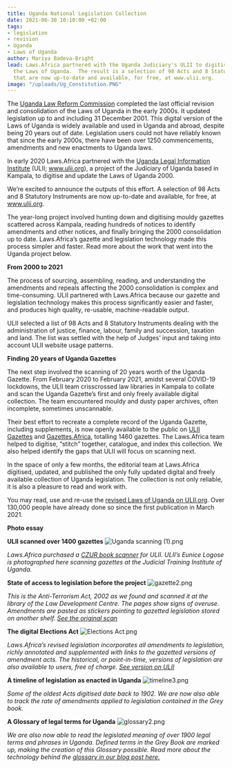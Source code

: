 ```yaml
---
title: Uganda National Legislation Collection
date: 2021-06-30 10:10:00 +02:00
tags:
- legislation
- revision
- Uganda
- Laws of Uganda
author: Mariya Badeva-Bright
lead: Laws.Africa partnered with the Uganda Judiciary's ULII to digitise and update
  the Laws of Uganda.  The result is a selection of 98 Acts and 8 Statutory Instruments
  that are now up-to-date and available, for free, at www.ulii.org.
image: "/uploads/Ug_Constitution.PNG"
---
```


The [Uganda Law Reform Commission](https://www.ulrc.go.ug/) completed the last official revision and consolidation of the Laws of Uganda in the early 2000s. It updated legislation up to and including 31 December 2001. This digital version of the Laws of Uganda is widely available and used in Uganda and abroad, despite being 20 years out of date. Legislation users could not have reliably known that since the early 2000s, there have been over 1250 commencements, amendments and new enactments to Uganda laws.

In early 2020 Laws.Africa partnered with the [Uganda Legal Information Institute](http://ulii.org/) (ULII; www.ulii.org), a project of the Judiciary of Uganda based in Kampala, to digitise and update the Laws of Uganda 2000.

We’re excited to announce the outputs of this effort. A selection of 98 Acts and 8 Statutory Instruments are now up-to-date and available, for free, at www.ulii.org.

The year-long project involved hunting down and digitising mouldy gazettes scattered across Kampala, reading hundreds of notices to identify amendments and other notices, and finally bringing the 2000 consolidation up to date. Laws.Africa’s gazette and legislation technology made this process simpler and faster. Read more about the work that went into the Uganda project below.

**From 2000 to 2021**

The process of sourcing, assembling, reading, and understanding the amendments and repeals affecting the 2000 consolidation is complex and time-consuming. ULII partnered with Laws.Africa because our gazette and legislation technology makes this process significantly easier and faster, and produces high quality, re-usable, machine-readable output. 

ULII selected a list of 98 Acts and 8 Statutory Instruments dealing with the administration of justice, finance, labour, family and succession, taxation and land. The list was settled with the help of Judges’ input and taking into account ULII website usage patterns.

**Finding 20 years of Uganda Gazettes**

The next step involved the scanning of 20 years worth of the Uganda Gazette. From February 2020 to February 2021, amidst several COVID-19 lockdowns, the ULII team crisscrossed law libraries in Kampala to collate and scan the Uganda Gazette’s first and only freely available digital collection. The team encountered mouldy and dusty paper archives, often incomplete, sometimes unscannable.

Their best effort to recreate a complete record of the Uganda Gazette, including supplements, is now openly available to the public on [ULII Gazettes](https://ulii.org/gazettes) and [Gazettes.Africa](https://gazettes.africa/gazettes/ug/), totalling 1460 gazettes. The Laws.Africa team helped to digitise, “stitch” together, catalogue, and index this collection. We also helped identify the gaps that ULII will focus on scanning next.  

In the space of only a few months, the editorial team at Laws.Africa digitised, updated, and published the only fully updated digital and freely available collection of Uganda legislation. The collection is not only reliable, it is also a pleasure to read and work with. 

You may read, use and re-use the [revised Laws of Uganda on ULII.org](https://ulii.org/legislation). Over 130,000 people have already done so since the first publication in March 2021.

**Photo essay**

**ULII scanned over 1400 gazettes**
![Uganda scanning (1).png](/uploads/Uganda%20scanning%20(1).png)

*Laws.Africa purchased a [CZUR book scanner](https://www.czur.com/product/et16plus) for  ULII. ULII’s Eunice Logose is photographed here scanning gazettes at the Judicial Training Institute of Uganda.*

**State of access to legislation before the project**
![gazette2.png](/uploads/gazette2.png)

*This is the Anti-Terrorism Act, 2002 as we found and scanned it at the library of the Law Development Centre. The pages show signs of overuse. Amendments are pasted as stickers pointing to gazetted legislation stored on another shelf. [See the original scan](https://drive.google.com/file/d/1tCnllHWkEtuuxThAodKKWuPkiSfUzEdg/view)*

**The digital Elections Act**
![Elections Act.png](/uploads/Elections%20Act.png)

*Laws.Africa’s revised legislation incorporates all amendments to legislation, richly annotated and supplemented with links to the gazetted versions of amendment acts. The historical, or point-in-time, versions of legislation are also available to users, free of charge.  [See version on ULII](https://ulii.org/akn/ug/act/2005/16/eng@2020-07-27)*

**A timeline of legislation as enacted in Uganda**
![timeline3.png](/uploads/timeline3.png)

*Some of the oldest Acts digitised date back to 1902.  We are now also able to track the rate of amendments applied to legislation contained in the Grey book.*

**A Glossary of legal terms for Uganda**
![glossary2.png](/uploads/glossary2.png)

*We are also now able to read the legislated meaning of over 1900 legal terms and phrases in Uganda.  Defined terms in the Grey Book are marked up, making the creation of this Glossary possible. Read more about the technology behind the [glossary in our blog post here.](https://laws.africa/2019/09/02/how-we-built-an-automated-glossary-for-namibian-legislation.html)*
